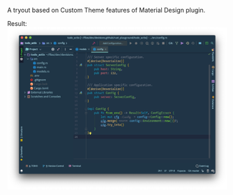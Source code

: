 A tryout based on Custom Theme features of Material Design plugin.

Result:
![](devisions_-_Material_Custom_Theme___Vipassana.png)
